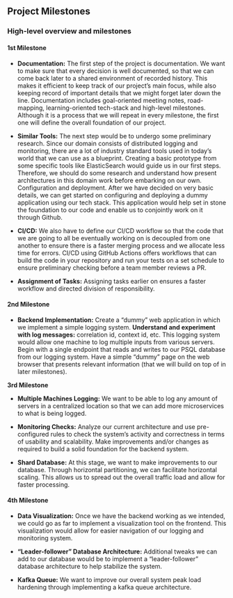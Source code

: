 ## Project Milestones

### High-level overview and milestones

#### 1st Milestone

- **Documentation:** The first step of the project is documentation. We want to make sure that every decision is well documented, so that we can come back later to a shared environment of recorded history. This makes it efficient to keep track of our project’s main focus, while also keeping record of important details that we might forget later down the line. Documentation includes goal-oriented meeting notes, road-mapping, learning-oriented tech-stack and high-level milestones. Although it is a process that we will repeat in every milestone, the first one will define the overall foundation of our project.

- **Similar Tools:** The next step would be to undergo some preliminary research. Since our domain consists of distributed logging and monitoring, there are a lot of industry standard tools used in today’s world that we can use as a blueprint. Creating a basic prototype from some specific tools like ElasticSearch would guide us in our first steps. Therefore, we should do some research and understand how present architectures in this domain work before embarking on our own.
  Configuration and deployment. After we have decided on very basic details, we can get started on configuring and deploying a dummy application using our tech stack. This application would help set in stone the foundation to our code and enable us to conjointly work on it through Github.

- **CI/CD:** We also have to define our CI/CD workflow so that the code that we are going to all be eventually working on is decoupled from one another to ensure there is a faster merging process and we allocate less time for errors. CI/CD using GitHub Actions offers workflows that can build the code in your repository and run your tests on a set schedule to ensure preliminary checking before a team member reviews a PR.

- **Assignment of Tasks:** Assigning tasks earlier on ensures a faster workflow and directed division of responsibility.

#### 2nd Milestone

- **Backend Implementation:** Create a “dummy” web application in which we implement a simple logging system.
  **Understand and experiment with log messages:** correlation id, context id, etc.
  This logging system would allow one machine to log multiple inputs from various servers.
  Begin with a single endpoint that reads and writes to our PSQL database from our logging system.
  Have a simple “dummy” page on the web browser that presents relevant information (that we will build on top of in later milestones).

**3rd Milestone**

- **Multiple Machines Logging:** We want to be able to log any amount of servers in a centralized location so that we can add more microservices to what is being logged.

- **Monitoring Checks:** Analyze our current architecture and use pre-configured rules to check the system’s activity and correctness in terms of usability and scalability. Make improvements and/or changes as required to build a solid foundation for the backend system.

- **Shard Database:** At this stage, we want to make improvements to our database. Through horizontal partitioning, we can facilitate horizontal scaling. This allows us to spread out the overall traffic load and allow for faster processing.

#### 4th Milestone

- **Data Visualization:** Once we have the backend working as we intended, we could go as far to implement a visualization tool on the frontend. This visualization would allow for easier navigation of our logging and monitoring system.

- **“Leader-follower” Database Architecture:** Additional tweaks we can add to our database would be to implement a “leader-follower” database architecture to help stabilize the system.

- **Kafka Queue:** We want to improve our overall system peak load hardening through implementing a kafka queue architecture.
